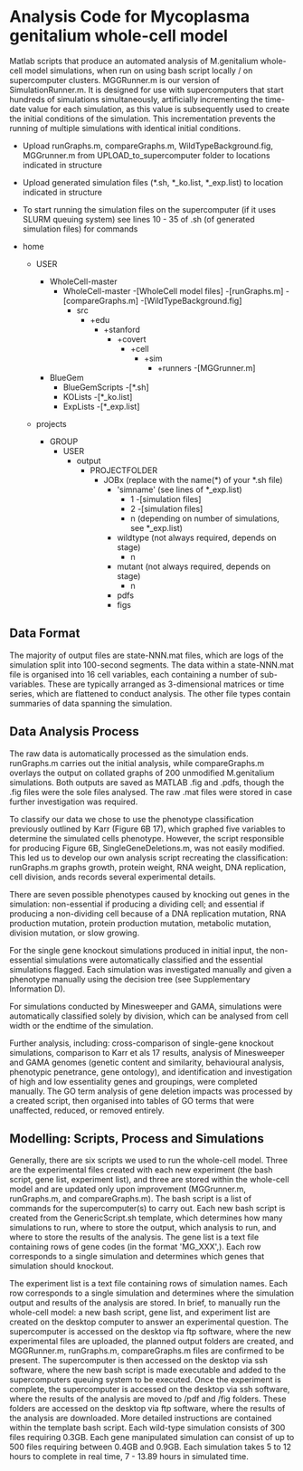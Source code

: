 # Analysis Code for Mycoplasma genitalium whole-cell model
Matlab scripts that produce an automated analysis of M.genitalium whole-cell model simulations, when run on using bash script locally / on supercomputer clusters. MGGRunner.m is our version of SimulationRunner.m. It is designed for use with supercomputers that start hundreds of simulations simultaneously, artificially incrementing the time-date value for each simulation, as this value is subsequently used to create the initial conditions of the simulation. This incrementation prevents the running of multiple simulations with identical initial conditions. 

- Upload runGraphs.m, compareGraphs.m, WildTypeBackground.fig, MGGrunner.m from UPLOAD_to_supercomputer folder to locations indicated in structure
- Upload generated simulation files (*.sh, *_ko.list, *_exp.list) to location indicated in structure
- To start running the simulation files on the supercomputer (if it uses SLURM queuing system) see lines 10 - 35 of <simulation bash file>.sh (of generated simulation files) for commands

- home
	- USER
		- WholeCell-master
			- WholeCell-master
				-[WholeCell model files]
				-[runGraphs.m]
				-[compareGraphs.m]
				-[WildTypeBackground.fig]
				- src
					- +edu
						- +stanford
							- +covert
								- +cell
									- +sim
										- +runners
											-[MGGrunner.m]
		- BlueGem
			- BlueGemScripts
				-[*.sh]
			- KOLists
				-[*_ko.list]
			- ExpLists
				-[*_exp.list]

	- projects
		- GROUP
			- USER
				- output
					- PROJECTFOLDER
						- JOBx (replace with the name(*) of your *.sh file)
							- 'simname' (see lines of *_exp.list)
								- 1
									-[simulation files]
								- 2
									-[simulation files]
								- n (depending on number of simulations, see *_exp.list)
							- wildtype (not always required, depends on stage)
								- n 
							- mutant (not always required, depends on stage)
								- n
							- pdfs
							- figs
              
Data Format
-----------
The majority of output files are state-NNN.mat files, which are logs of the simulation split into 100-second segments. The data within a state-NNN.mat file is organised into 16 cell variables, each containing a number of sub-variables. 
These are typically arranged as 3-dimensional matrices or time series, which are flattened to conduct analysis. The other file types contain summaries of data spanning the simulation. 


Data Analysis Process
----------------------
The raw data is automatically processed as the simulation ends. runGraphs.m carries out the initial analysis, while compareGraphs.m overlays the output on collated graphs of 200 unmodified M.genitalium simulations. Both outputs are saved as MATLAB .fig and .pdfs,
though the .fig files were the sole files analysed. The raw .mat files were stored in case further investigation was required.
 
To classify our data we chose to use the phenotype classification previously outlined by Karr (Figure 6B 17), which graphed five variables to determine the simulated cells phenotype. However, the script responsible for producing Figure 6B, 
SingleGeneDeletions.m, was not easily modified. This led us to develop our own analysis script recreating the classification: runGraphs.m graphs growth, protein weight, RNA weight, DNA replication, cell division, ands records several experimental details. 

There are seven possible phenotypes caused by knocking out genes in the simulation: non-essential if producing a dividing cell; and essential if producing a non-dividing cell because of a DNA replication mutation, RNA production mutation, 
protein production mutation, metabolic mutation, division mutation, or slow growing. 

For the single gene knockout simulations produced in initial input, the non-essential simulations were automatically classified and the essential simulations flagged. Each simulation was investigated manually and given a phenotype manually using 
the decision tree (see Supplementary Information D). 

For simulations conducted by Minesweeper and GAMA, simulations were automatically classified solely by division, which can be analysed from cell width or the endtime of the simulation.

Further analysis, including: cross-comparison of single-gene knockout simulations, comparison to Karr et als 17 results, analysis of Minesweeper and GAMA genomes (genetic content and similarity, behavioural analysis, phenotypic penetrance, gene ontology), 
and identification and investigation of high and low essentiality genes and groupings, were completed manually. The GO term analysis of gene deletion impacts was processed by a created script, then organised into tables of GO terms 
that were unaffected, reduced, or removed entirely.


Modelling: Scripts, Process and Simulations
-------------------------------------------
Generally, there are six scripts we used to run the whole-cell model. Three are the experimental files created with each new experiment (the bash script, gene list, experiment list), and three are stored within the whole-cell model 
and are updated only upon improvement (MGGrunner.m, runGraphs.m, and compareGraphs.m). The bash script is a list of commands for the supercomputer(s) to carry out. Each new bash script is created from the GenericScript.sh template, 
which determines how many simulations to run, where to store the output, which analysis to run, and where to store the results of the analysis. The gene list is a text file containing rows of gene codes (in the format 'MG_XXX',). 
Each row corresponds to a single simulation and determines which genes that simulation should knockout. 

The experiment list is a text file containing rows of simulation names. Each row corresponds to a single simulation and determines where the simulation output and results of the analysis are stored. 
In brief, to manually run the whole-cell model: a new bash script, gene list, and experiment list are created on the desktop computer to answer an experimental question. The supercomputer is accessed on the desktop via ftp software, 
where the new experimental files are uploaded, the planned output folders are created, and MGGRunner.m, runGraphs.m, compareGraphs.m files are confirmed to be present. The supercomputer is then accessed on the desktop via ssh software, 
where the new bash script is made executable and added to the supercomputers queuing system to be executed. Once the experiment is complete, the supercomputer is accessed on the desktop via ssh software, where the results of the analysis are 
moved to /pdf and /fig folders. These folders are accessed on the desktop via ftp software, where the results of the analysis are downloaded. More detailed instructions are contained within the template bash script.
Each wild-type simulation consists of 300 files requiring 0.3GB. Each gene manipulated simulation can consist of up to 500 files requiring between 0.4GB and 0.9GB. Each simulation takes 5 to 12 hours to complete in real time, 7 - 13.89 hours in simulated time.


